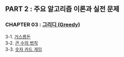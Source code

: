 ## PART 2 : 주요 알고리즘 이론과 실전 문제

### CHAPTER 03 : [그리디 (Greedy)]()
3-1. [거스름돈](https://github.com/ziho9593/CTwithPython/blob/master/PART_02/03_%E1%84%80%E1%85%B3%E1%84%85%E1%85%B5%E1%84%83%E1%85%B5/3-1_%EA%B1%B0%EC%8A%A4%EB%A6%84%EB%8F%88.md)  
3-2. [큰 수의 법칙](https://github.com/ziho9593/CTwithPython/blob/master/PART_02/03_%E1%84%80%E1%85%B3%E1%84%85%E1%85%B5%E1%84%83%E1%85%B5/3-2_%ED%81%B0_%EC%88%98%EC%9D%98_%EB%B2%95%EC%B9%99.md)  
3-3. [숫자 카드 게임](https://github.com/ziho9593/CTwithPython/blob/master/PART_02/03_%E1%84%80%E1%85%B3%E1%84%85%E1%85%B5%E1%84%83%E1%85%B5/3-3_%EC%88%AB%EC%9E%90_%EC%B9%B4%EB%93%9C_%EA%B2%8C%EC%9E%84.md)  